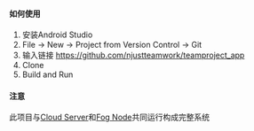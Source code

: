 #### 如何使用

1. 安装Android Studio
2. File -> New -> Project from Version Control -> Git
3. 输入链接 https://github.com/njustteamwork/teamproject_app
4. Clone
5. Build and Run

#### 注意

此项目与[Cloud Server](https://github.com/njustteamwork/cloud_server)和[Fog Node](https://github.com/njustteamwork/fog_node)共同运行构成完整系统

